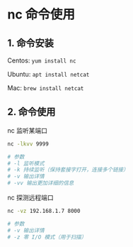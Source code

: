 # nc 命令使用

## 1. 命令安装

Centos: `yum install nc`

Ubuntu: `apt install netcat`

Mac: `brew install netcat`

## 2. 命令使用

nc 监听某端口

```bash
nc -lkvv 9999

# 参数
# -l 监听模式
# -k 持续监听（保持套接字打开，连接多个链接）
# -v 输出详情
# -vv 输出更加详细的信息
```

nc 探测远程端口

```bash
nc -vz 192.168.1.7 8000

# 参数
# -v 输出详情
# -z 零 I/O 模式（用于扫描）
```